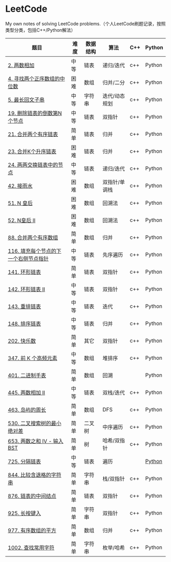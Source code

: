 # LeetCode
My own notes of solving LeetCode problems.（个人LeetCode刷题记录，按照类型分类，包括C++/Python解法）

| 题目                                                         | 难度 | 数据结构 | 算法          | C++  | Python                                                       |
| ------------------------------------------------------------ | ---- | -------- | ------------- | ---- | ------------------------------------------------------------ |
| [2. 两数相加](https://leetcode-cn.com/problems/add-two-numbers/) | 中等 | 链表     | 递归/迭代     | c++  | Python                                                       |
| [4. 寻找两个正序数组的中位数](https://leetcode-cn.com/problems/median-of-two-sorted-arrays/) | 困难 | 数组     | 归并/二分     | c++  | Python                                                       |
| [5. 最长回文子串](https://leetcode-cn.com/problems/longest-palindromic-substring/) | 中等 | 字符串   | 迭代/动态规划 | c++  | Python                                                       |
| [19. 删除链表的倒数第N个节点](https://leetcode-cn.com/problems/remove-nth-node-from-end-of-list/) | 中等 | 链表     | 双指针        | c++  | Python                                                       |
| [21. 合并两个有序链表](https://leetcode-cn.com/problems/merge-two-sorted-lists/) | 简单 | 链表     | 归并          | c++  | Python                                                       |
| [23. 合并K个升序链表](https://leetcode-cn.com/problems/merge-k-sorted-lists/) | 困难 | 链表     | 归并          | c++  | Python                                                       |
| [24. 两两交换链表中的节点](https://leetcode-cn.com/problems/swap-nodes-in-pairs/) | 中等 | 链表     | 递归/迭代     | c++  | Python                                                       |
| [42. 接雨水](https://leetcode-cn.com/problems/trapping-rain-water/) | 困难 | 数组     | 双指针/单调栈 | c++  | Python                                                       |
| [51. N 皇后](https://leetcode-cn.com/problems/n-queens/)     | 困难 | 数组     | 回溯法        | c++  | Python                                                       |
| [52. N皇后 II](https://leetcode-cn.com/problems/n-queens-ii/) | 困难 | 数组     | 回溯法        | c++  | Python                                                       |
| [88. 合并两个有序数组](https://leetcode-cn.com/problems/merge-sorted-array/) | 简单 | 数组     | 归并          | c++  | Python                                                       |
| [116. 填充每个节点的下一个右侧节点指针](https://leetcode-cn.com/problems/populating-next-right-pointers-in-each-node/) | 中等 | 链表     | 先序遍历      | c++  | Python                                                       |
| [141. 环形链表](https://leetcode-cn.com/problems/linked-list-cycle/) | 简单 | 链表     | 双指针        | c++  | Python                                                       |
| [142. 环形链表 II](https://leetcode-cn.com/problems/linked-list-cycle-ii/) | 中等 | 链表     | 双指针        | c++  | Python                                                       |
| [143. 重排链表](https://leetcode-cn.com/problems/reorder-list/) | 中等 | 链表     | 迭代          | c++  | Python                                                       |
| [148. 排序链表](https://leetcode-cn.com/problems/sort-list/) | 中等 | 链表     | 归并          | c++  | Python                                                       |
| [202. 快乐数](https://leetcode-cn.com/problems/happy-number/) | 简单 | 其它     | 双指针        | c++  | Python                                                       |
| [347. 前 K 个高频元素](https://leetcode-cn.com/problems/top-k-frequent-elements/) | 中等 | 数组     | 堆排序        | c++  | Python                                                       |
| [401. 二进制手表](https://leetcode-cn.com/problems/binary-watch/) | 简单 | 数组     | 回溯          |      | Python                                                       |
| [445. 两数相加 II](https://leetcode-cn.com/problems/add-two-numbers-ii/) | 中等 | 链表     | 双栈/迭代     | c++  | Python                                                       |
| [463. 岛屿的周长](https://leetcode-cn.com/problems/island-perimeter/) | 简单 | 数组     | DFS           | c++  | Python                                                       |
| [530. 二叉搜索树的最小绝对差](https://leetcode-cn.com/problems/minimum-absolute-difference-in-bst/) | 简单 | 二叉树   | 中序遍历      | c++  | Python                                                       |
| [653. 两数之和 IV - 输入 BST](https://leetcode-cn.com/problems/two-sum-iv-input-is-a-bst/) | 简单 | 树       | 哈希/双指针   | c++  | Python                                                       |
| [725. 分隔链表](https://leetcode-cn.com/problems/split-linked-list-in-parts/) | 中等 | 链表     | 遍历          |      | [Python](https://github.com/xiaoli1368/LeetCode/blob/master/python/725.%20%E5%88%86%E9%9A%94%E9%93%BE%E8%A1%A8.py) |
| [844. 比较含退格的字符串](https://leetcode-cn.com/problems/backspace-string-compare/) | 简单 | 字符串   | 栈/双指针     | c++  | Python                                                       |
| [876. 链表的中间结点](https://leetcode-cn.com/problems/middle-of-the-linked-list/) | 简单 | 链表     | 双指针        | c++  | Python                                                       |
| [925. 长按键入](https://leetcode-cn.com/problems/long-pressed-name/) | 简单 | 字符串   | 双指针        | c++  | Python                                                       |
| [977. 有序数组的平方](https://leetcode-cn.com/problems/squares-of-a-sorted-array/) | 简单 | 数组     | 归并          | c++  | Python                                                       |
| [1002. 查找常用字符](https://leetcode-cn.com/problems/find-common-characters/) | 简单 | 字符串   | 枚举/哈希     | c++  | Python                                                       |

